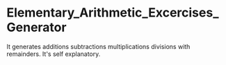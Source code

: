 # Elementary_Arithmetic_Excercises_Generator
 It generates additions subtractions multiplications divisions with remainders. It's self explanatory.
